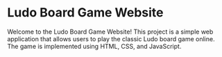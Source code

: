 # Ludo Board Game Website

Welcome to the Ludo Board Game Website! This project is a simple web application that allows users to play the classic Ludo board game online. The game is implemented using HTML, CSS, and JavaScript.
